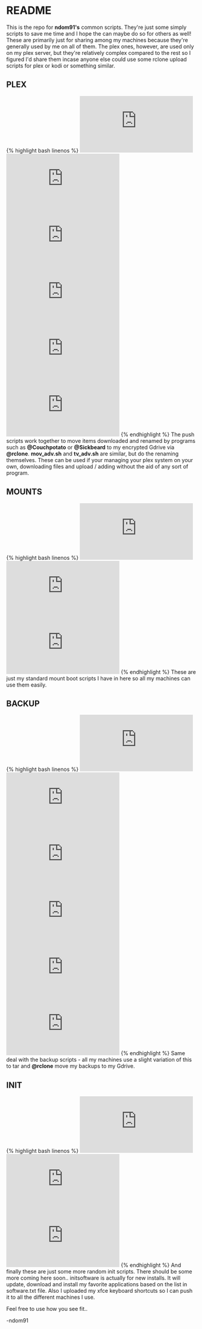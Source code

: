 # README

This is the repo for **ndom91's** common scripts. They're just some simply scripts to save me time and I hope the can maybe do so for others as well!
These are primarily just for sharing among my machines because they're generally used by me on all of them.
The plex ones, however, are used only on my plex server, but they're relatively complex compared to the rest so I figured I'd share them incase anyone else could use some rclone upload scripts for plex or kodi or something similar.


## PLEX
{% highlight bash linenos %}
![push_plex3.sh](https://github.com/ndom91/scripts/blob/master/plex/push_plex3.sh)
![push_mail.sh](https://github.com/ndom91/scripts/blob/master/plex/push_mail.sh)
![mov_adv.sh](https://github.com/ndom91/scripts/blob/master/plex/mov_adv.sh)
![tv_adv.sh](https://github.com/ndom91/scripts/blob/master/plex/tv_adv.sh)
![refreshplex.sh](https://github.com/ndom91/scripts/blob/master/mounplexts/refreshplex.sh)
![push_output.txt](https://github.com/ndom91/scripts/blob/master/plex/push_output.txt)
{% endhighlight %}
The push scripts work together to move items downloaded and renamed by programs such as **@Couchpotato** or **@Sickbeard** to my encrypted Gdrive via **@rclone**.
**mov_adv.sh** and **tv_adv.sh** are similar, but do the renaming themselves. These can be used if your managing your plex
system on your own, downloading files and upload / adding without the aid of any sort of program.

## MOUNTS
{% highlight bash linenos %}
![sshfs_ndo0.sh](https://github.com/ndom91/scripts/blob/master/mounts/sshfs_ndo0.sh)
![sshfs_ndo2.sh](https://github.com/ndom91/scripts/blob/master/mounts/sshfs_ndo2.sh)
![sshfs_ndo3_ndopi.sh](https://github.com/ndom91/scripts/blob/master/mounts/sshfs_ndo3_ndopi.sh)
{% endhighlight %}
These are just my standard mount boot scripts I have in here so all my machines can use them easily. 

## BACKUP
{% highlight bash linenos %}
![backup.sh](https://github.com/ndom91/scripts/blob/master/backup/backup.sh)
![mail_backup.sh](https://github.com/ndom91/scripts/blob/master/backup/mail_backup.sh)
![backup_ndo2.sh](https://github.com/ndom91/scripts/blob/master/backup/backup_ndo2.sh)
![mail_backup_ndo2.sh](https://github.com/ndom91/scripts/blob/master/backup/mail_backup_ndo2.sh)
![backup_ndo2_daily.sh](https://github.com/ndom91/scripts/blob/master/backup/backup_ndo2_daily.sh)
![mail_backup_ndo2_daily.sh](https://github.com/ndom91/scripts/blob/master/backup/mail_backup_ndo2_daily.sh)
{% endhighlight %}
Same deal with the backup scripts - all my machines use a slight variation of this to tar and **@rclone** move my backups to my Gdrive.

## INIT
{% highlight bash linenos %}
![initsoftware.sh](https://github.com/ndom91/scripts/blob/master/init/initsoftware.sh)
![software.txt](https://github.com/ndom91/scripts/blob/master/init/software.txt)
![xfce4-keyboard-shortcuts.xml](https://github.com/ndom91/scripts/blob/master/init/xfce4-keyboard-shortcuts.xml)
{% endhighlight %}
And finally these are just some more random init scripts. There should be some more coming here soon..
initsoftware is actually for new installs. It will update, download and install my favorite applications based on the list in software.txt file. Also I uploaded my xfce keyboard shortcuts so I can push it to all the different machines I use.

Feel free to use how you see fit..

-ndom91
